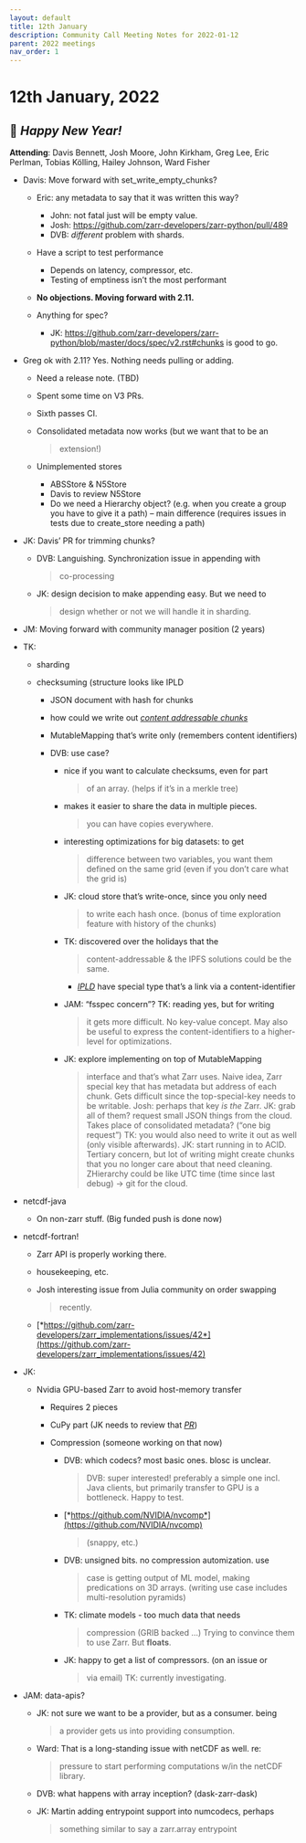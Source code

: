 ```yaml
---
layout: default
title: 12th January
description: Community Call Meeting Notes for 2022-01-12
parent: 2022 meetings
nav_order: 1
---
```


# 12th January, 2022

## 🎉 *Happy New Year!*


**Attending**: Davis Bennett, Josh Moore, John Kirkham, Greg Lee, Eric
Perlman, Tobias Kölling, Hailey Johnson, Ward Fisher

-   Davis: Move forward with set_write_empty_chunks?

    -   Eric: any metadata to say that it was written this way?

        -   John: not fatal just will be empty value.
        -   Josh:
            https://github.com/zarr-developers/zarr-python/pull/489
        -   DVB: *different* problem with shards.

    -   Have a script to test performance

        -   Depends on latency, compressor, etc.
        -   Testing of emptiness isn’t the most performant

    -   **No objections. Moving forward with 2.11.**

    -   Anything for spec?

        -   JK:
            https://github.com/zarr-developers/zarr-python/blob/master/docs/spec/v2.rst#chunks
            is good to go.

-   Greg ok with 2.11? Yes. Nothing needs pulling or adding.

    -   Need a release note. (TBD)

    -   Spent some time on V3 PRs.

    -   Sixth passes CI.

    -   Consolidated metadata now works (but we want that to be an
        > extension!)

    -   Unimplemented stores

        -   ABSStore & N5Store
        -   Davis to review N5Store
        -   Do we need a Hierarchy object? (e.g. when you create a group
            you have to give it a path) – main difference (requires
            issues in tests due to create_store needing a path)

-   JK: Davis’ PR for trimming chunks?

    -   DVB: Languishing. Synchronization issue in appending with
        > co-processing

    -   JK: design decision to make appending easy. But we need to
        > design whether or not we will handle it in sharding.

-   JM: Moving forward with community manager position (2 years)

-   TK:

    -   sharding

    -   checksuming (structure looks like IPLD

        -   JSON document with hash for chunks

        -   how could we write out [*content addressable
            chunks*](https://github.com/zarr-developers/zarr-specs/issues/82)

        -   MutableMapping that’s write only (remembers content
            identifiers)

        -   DVB: use case?

            -   nice if you want to calculate checksums, even for part
                > of an array. (helps if it’s in a merkle tree)

            -   makes it easier to share the data in multiple pieces.
                > you can have copies everywhere.

            -   interesting optimizations for big datasets: to get
                > difference between two variables, you want them
                > defined on the same grid (even if you don’t care what
                > the grid is)

            -   JK: cloud store that’s write-once, since you only need
                > to write each hash once. (bonus of time exploration
                > feature with history of the chunks)

            -   TK: discovered over the holidays that the
                > content-addressable & the IPFS solutions could be the
                > same.

                -   [*IPLD*](https://ipld.io/) have special type that’s
                    a link via a content-identifier

            -   JAM: “fsspec concern”? TK: reading yes, but for writing
                > it gets more difficult. No key-value concept. May also
                > be useful to express the content-identifiers to a
                > higher-level for optimizations.

            -   JK: explore implementing on top of MutableMapping
                > interface and that’s what Zarr uses. Naive idea, Zarr
                > special key that has metadata but address of each
                > chunk. Gets difficult since the top-special-key needs
                > to be writable. Josh: perhaps that key *is the* Zarr.
                > JK: grab all of them? request small JSON things from
                > the cloud. Takes place of consolidated metadata? (“one
                > big request”) TK: you would also need to write it out
                > as well (only visible afterwards). JK: start running
                > in to ACID. Tertiary concern, but lot of writing might
                > create chunks that you no longer care about that need
                > cleaning. ZHierarchy could be like UTC time (time
                > since last debug) → git for the cloud.

-   netcdf-java

    -   On non-zarr stuff. (Big funded push is done now)

-   netcdf-fortran!

    -   Zarr API is properly working there.

    -   housekeeping, etc.

    -   Josh interesting issue from Julia community on order swapping
        > recently.

    -   [*https://github.com/zarr-developers/zarr_implementations/issues/42*](https://github.com/zarr-developers/zarr_implementations/issues/42)

-   JK:

    -   Nvidia GPU-based Zarr to avoid host-memory transfer

        -   Requires 2 pieces

        -   CuPy part (JK needs to review that
            [*PR*](https://github.com/zarr-developers/zarr-python/pull/934))

        -   Compression (someone working on that now)

            -   DVB: which codecs? most basic ones. blosc is unclear.
                > DVB: super interested! preferably a simple one incl.
                > Java clients, but primarily transfer to GPU is a
                > bottleneck. Happy to test.

            -   [*https://github.com/NVIDIA/nvcomp*](https://github.com/NVIDIA/nvcomp)
                > (snappy, etc.)

            -   DVB: unsigned bits. no compression automization. use
                > case is getting output of ML model, making
                > predications on 3D arrays. (writing use case includes
                > multi-resolution pyramids)

            -   TK: climate models - too much data that needs
                > compression (GRIB backed …) Trying to convince them to
                > use Zarr. But **floats**.

            -   JK: happy to get a list of compressors. (on an issue or
                > via email) TK: currently investigating.

-   JAM: data-apis?

    -   JK: not sure we want to be a provider, but as a consumer. being
        > a provider gets us into providing consumption.

    -   Ward: That is a long-standing issue with netCDF as well. re:
        > pressure to start performing computations w/in the netCDF
        > library.

    -   DVB: what happens with array inception? (dask-zarr-dask)

    -   JK: Martin adding entrypoint support into numcodecs, perhaps
        > something similar to say a zarr.array entrypoint

